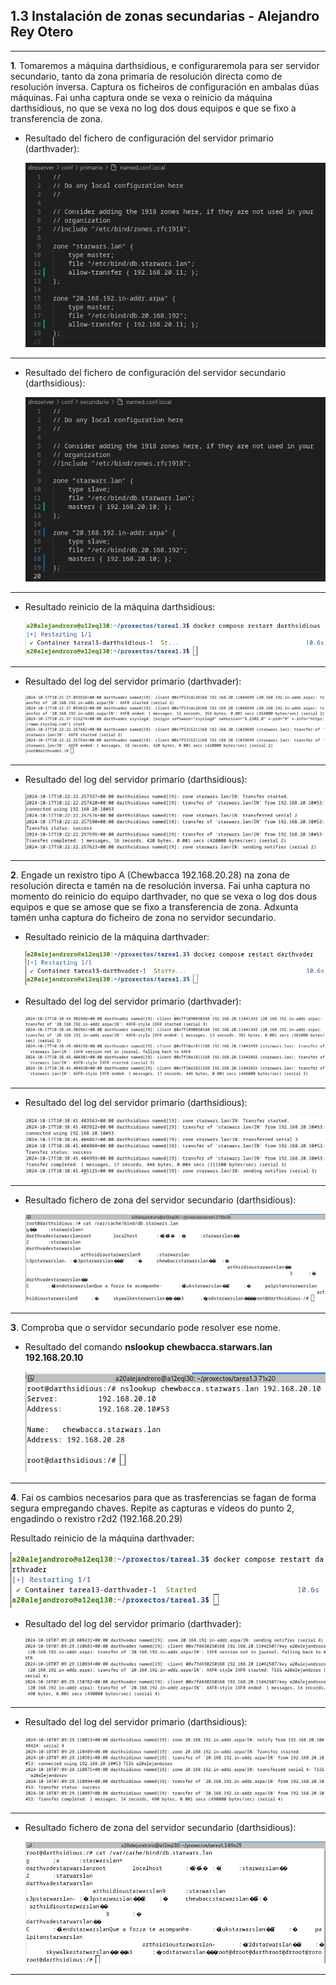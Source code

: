 ## 1.3 Instalación de zonas secundarias - Alejandro Rey Otero

---

**1**. Tomaremos a máquina darthsidious, e configuraremola para ser servidor secundario, tanto da zona primaria de resolución directa como de resolución inversa. Captura os ficheiros de configuración en ambalas dúas máquinas. Fai unha captura onde se vexa o reinicio da máquina darthsidious, no que se vexa no log dos dous equipos e que se fixo a transferencia de zona.

- Resultado del fichero de configuración del servidor primario (darthvader):

  ![Imagen Ejer1_1.png](/imagenes/Ejer1_1.png)

---

- Resultado del fichero de configuración del servidor secundario (darthsidious):

  ![Imagen Ejer1_2.png](/imagenes/Ejer1_2.png)

---

- Resultado reinicio de la máquina darthsidious:
  
  ![Imagen Ejer1_3.png](/imagenes/Ejer1_3.png)

---

- Resultado del log del servidor primario (darthvader):
  
  ![Imagen Ejer1_4.png](/imagenes/Ejer1_4.png)

---

- Resultado del log del servidor primario (darthsidious):
  
  ![Imagen Ejer1_5.png](/imagenes/Ejer1_5.png)

---

**2**. Engade un rexistro tipo A (Chewbacca 192.168.20.28) na zona de resolución directa e tamén na de resolución inversa.  Fai unha captura no momento do reinicio do equipo darthvader, no que se vexa o log dos dous equipos e que se amose que se fixo a transferencia de zona. Adxunta tamén unha captura do ficheiro de zona no servidor secundario.

- Resultado reinicio de la máquina darthvader:

  ![Imagen Ejer2_1.png](/imagenes/Ejer2_1.png)

- Resultado del log del servidor primario (darthvader):
  
  ![Imagen Ejer2_2.png](/imagenes/Ejer2_2.png)

---

- Resultado del log del servidor primario (darthsidious):
  
  ![Imagen Ejer2_3.png](/imagenes/Ejer2_3.png)

---

- Resultado fichero de zona del servidor secundario (darthsidious):

  ![Imagen Ejer2_4.png](/imagenes/Ejer2_4.png)

---

**3**. Comproba que o servidor secundario pode resolver ese nome.

- Resultado del comando **nslookup chewbacca.starwars.lan 192.168.20.10**

  ![Imagen Ejer3_1.png](/imagenes/Ejer3_1.png)

---

**4**. Fai os cambios necesarios para que as trasferencias se fagan de forma segura empregando chaves.  Repite as capturas e vídeos do punto 2, engadindo o rexistro r2d2 (192.168.20.29)

 Resultado reinicio de la máquina darthvader:

  ![Imagen Ejer4_1.png](/imagenes/Ejer4_1.png)

- Resultado del log del servidor primario (darthvader):
  
  ![Imagen Ejer4_2.png](/imagenes/Ejer4_2.png)

---

- Resultado del log del servidor primario (darthsidious):
  
  ![Imagen Ejer4_3.png](/imagenes/Ejer4_3.png)

---

- Resultado fichero de zona del servidor secundario (darthsidious):

  ![Imagen Ejer4_4.png](/imagenes/Ejer4_4.png)

---

